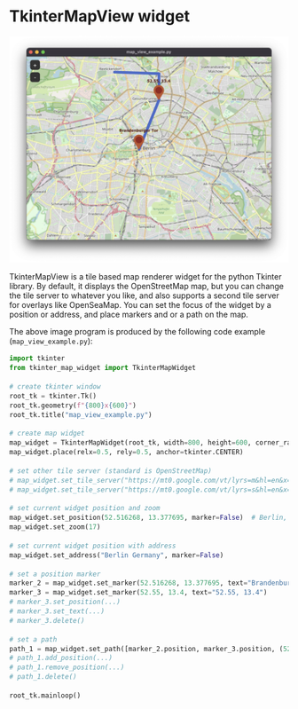 # TkinterMapView widget

![](documentation_images/map_view_example.png)

TkinterMapView is a tile based map renderer widget for the python Tkinter library.
By default, it displays the OpenStreetMap map, but you can change the tile server to
whatever you like, and also supports a second tile server for overlays like OpenSeaMap.
You can set the focus of the widget by a position or address, and place markers
and or a path on the map.

The above image program is produced by the following code example (`map_view_example.py`):

````python
import tkinter
from tkinter_map_widget import TkinterMapWidget

# create tkinter window
root_tk = tkinter.Tk()
root_tk.geometry(f"{800}x{600}")
root_tk.title("map_view_example.py")

# create map widget
map_widget = TkinterMapWidget(root_tk, width=800, height=600, corner_radius=0)
map_widget.place(relx=0.5, rely=0.5, anchor=tkinter.CENTER)

# set other tile server (standard is OpenStreetMap)
# map_widget.set_tile_server("https://mt0.google.com/vt/lyrs=m&hl=en&x={x}&y={y}&z={z}&s=Ga", max_zoom=22)  # google normal
# map_widget.set_tile_server("https://mt0.google.com/vt/lyrs=s&hl=en&x={x}&y={y}&z={z}&s=Ga", max_zoom=22)  # google satellite

# set current widget position and zoom
map_widget.set_position(52.516268, 13.377695, marker=False)  # Berlin, Germany
map_widget.set_zoom(17)

# set current widget position with address
map_widget.set_address("Berlin Germany", marker=False)

# set a position marker
marker_2 = map_widget.set_marker(52.516268, 13.377695, text="Brandenburger Tor")
marker_3 = map_widget.set_marker(52.55, 13.4, text="52.55, 13.4")
# marker_3.set_position(...)
# marker_3.set_text(...)
# marker_3.delete()

# set a path
path_1 = map_widget.set_path([marker_2.position, marker_3.position, (52.57, 13.4), (52.55, 13.35)])
# path_1.add_position(...)
# path_1.remove_position(...)
# path_1.delete()

root_tk.mainloop()
````
